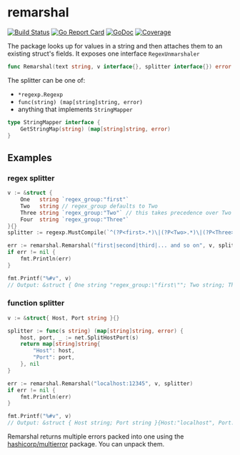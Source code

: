 # remarshal
[![Build Status](https://travis-ci.org/florinutz/remarshal.svg?branch=master)](https://travis-ci.org/florinutz/remarshal) [![Go Report Card](https://goreportcard.com/badge/github.com/florinutz/remarshal)](https://goreportcard.com/report/github.com/florinutz/remarshal)
[![GoDoc](https://godoc.org/github.com/florinutz/remarshal?status.svg)](https://godoc.org/github.com/florinutz/remarshal)
[![Coverage](https://codecov.io/gh/florinutz/remarshal/branch/master/graph/badge.svg)](https://codecov.io/gh/florinutz/remarshal)

The package looks up for values in a string and then attaches them to an existing struct's fields. It exposes one interface `RegexUnmarshaler`

```go
func Remarshal(text string, v interface{}, splitter interface{}) error
```

The splitter can be one of:
* `*regexp.Regexp`
* `func(string) (map[string]string, error)`
* anything that implements `StringMapper`
```go
type StringMapper interface {
	GetStringMap(string) (map[string]string, error)
}
```

## Examples
### regex splitter
```go
v := &struct {
    One   string `regex_group:"first"`
    Two   string // regex_group defaults to Two
    Three string `regex_group:"Two"` // this takes precedence over Two
    Four  string `regex_group:"Three"`
}{}
splitter := regexp.MustCompile(`^(?P<first>.*)\|(?P<Two>.*)\|(?P<Three>.*)\|(?P<Last>.*)$`)

err := remarshal.Remarshal("first|second|third|... and so on", v, splitter)
if err != nil {
    fmt.Println(err)
}

fmt.Printf("%#v", v)
// Output: &struct { One string "regex_group:\"first\""; Two string; Three string "regex_group:\"Two\""; Four string "regex_group:\"Three\"" }{One:"first", Two:"", Three:"second", Four:"third"}

```

### function splitter
```go
v := &struct{ Host, Port string }{}

splitter := func(s string) (map[string]string, error) {
    host, port, _ := net.SplitHostPort(s)
    return map[string]string{
        "Host": host,
        "Port": port,
    }, nil
}

err := remarshal.Remarshal("localhost:12345", v, splitter)
if err != nil {
    fmt.Println(err)
}

fmt.Printf("%#v", v)
// Output: &struct { Host string; Port string }{Host:"localhost", Port:"12345"}
```

Remarshal returns multiple errors packed into one using the [hashicorp/multierror](https://github.com/hashicorp/go-multierror) package. You can unpack them.